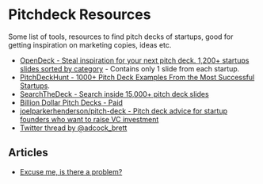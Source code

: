 # Pitchdeck Resources

Some list of tools, resources to find pitch decks of startups, good for getting inspiration on marketing copies, ideas etc.

- [OpenDeck - Steal inspiration for your next pitch deck. 1,200+ startups slides sorted by category](https://www.openvc.app/opendeck) - Contains only 1 slide from each startup.
- [PitchDeckHunt - 1000+ Pitch Deck Examples From the Most Successful Startups](https://www.pitchdeckhunt.com/).
- [SearchTheDeck - Search inside 15,000+ pitch deck slides](https://searchthedeck.com/)
- [Billion Dollar Pitch Decks - Paid](https://www.billiondollarpitchdecks.com/)
- [joelparkerhenderson/pitch-deck - Pitch deck advice for startup founders who want to raise VC investment](https://github.com/joelparkerhenderson/pitch-deck)
- [Twitter thread by @adcock_brett](https://twitter.com/adcock_brett/status/1640000828907077632)

## Articles

- [Excuse me, is there a problem?](https://longform.asmartbear.com/problem/)